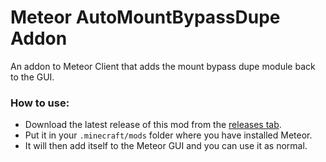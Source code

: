 # Meteor AutoMountBypassDupe Addon

An addon to Meteor Client that adds the mount bypass dupe module back to the GUI.

### How to use:  
- Download the latest release of this mod from the [releases tab](https://github.com/MeteorDevelopment/meteor-mbd-addon/releases/latest).
- Put it in your `.minecraft/mods` folder where you have installed Meteor.
- It will then add itself to the Meteor GUI and you can use it as normal.

